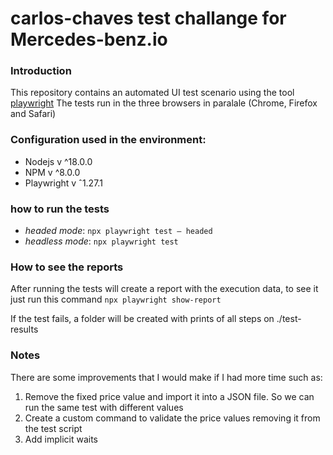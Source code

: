 # carlos-chaves test challange for Mercedes-benz.io

### Introduction

This repository contains an automated UI test scenario using the tool [playwright](https://playwright.dev/)
The tests run in the three browsers in paralale (Chrome, Firefox and Safari)

### Configuration used in the environment:
- Nodejs v ^18.0.0 
- NPM v ^8.0.0
- Playwright v ˆ1.27.1

### how to run the tests
- *headed mode*:  `npx playwright test — headed`
- *headless mode*:  `npx playwright test`

### How to see the reports

After running the tests will create a report with the execution data, to see it just run this command `npx playwright show-report`

If the test fails, a folder will be created with prints of all steps on ./test-results

### Notes

There are some improvements that I would make if I had more time such as:
1. Remove the fixed price value and import it into a JSON file. So we can run the same test with different values
2. Create a custom command to validate the price values removing it from the test script 
3. Add implicit waits

